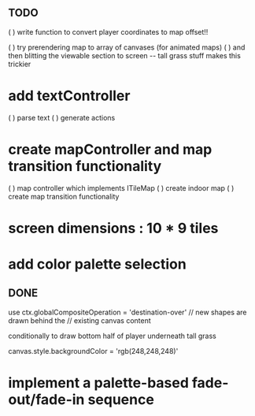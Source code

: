 ## TODO

( ) write function to convert player coordinates to map offset!!

( ) try prerendering map to array of canvases (for animated maps)
( ) and then blitting the viewable section to screen -- tall grass stuff makes this trickier

# add textController
( ) parse text
( ) generate actions

# create mapController and map transition functionality
( ) map controller which implements ITileMap
( ) create indoor map
( ) create map transition functionality

# screen dimensions : 10 * 9 tiles
# add color palette selection

## DONE
use ctx.globalCompositeOperation = 'destination-over' // new shapes are drawn behind the 
                                                      // existing canvas content

conditionally to draw bottom half of player underneath tall grass

canvas.style.backgroundColor = 'rgb(248,248,248)'

# implement a palette-based fade-out/fade-in sequence


